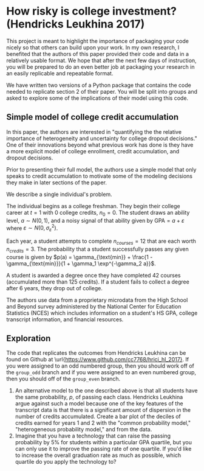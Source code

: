 # How risky is college investment? (Hendricks Leukhina 2017)

This project is meant to highlight the importance of packaging your code nicely so that
others can build upon your work. In my own research, I benefited that the authors of this
paper provided their code and data in a relatively usable format. We hope that after the
next few days of instruction, you will be prepared to do an even better job at packaging
your research in an easily replicable and repeatable format.

We have written two versions of a Python package that contains the code needed to
replicate section 2 of their paper. You will be split into groups and asked to explore
some of the implications of their model using this code.


## Simple model of college credit accumulation

In this paper, the authors are interested in "quantifying the the relative importance
of heterogeneity and uncertainty for college dropout decisions." One of their innovations
beyond what previous work has done is they have a more explicit model of college
enrollment, credit accumulation, and dropout decisions.

Prior to presenting their full model, the authors use a simple model that only speaks
to credit accumulation to motivate some of the modeling decisions they make in later
sections of the paper.

We describe a single individual's problem.

The individual begins as a college freshman. They begin their college career at $t=1$
with 0 college credits, $n_0 = 0$. The student draws an ability level, $a \sim N(0, 1)$,
and a noisy signal of that ability given by $\text{GPA} = a + \varepsilon$ where
$\varepsilon \sim N(0, \sigma_\varepsilon^2)$.

Each year, a student attempts to complete $n_{courses} = 12$ that are each worth
$n_{credits} = 3$. The probability that a student successfully passes any given course
is given by
$p(a) = \gamma_\{\text{min}} + \frac{1 - \gamma_{\text{min}}}{1 + \gamma_1 \exp^{-\gamma_2 a}}$.

A student is awarded a degree once they have completed 42 courses (accumulated more than
125 credits). If a student fails to collect a degree after 6 years, they drop out of
college.

The authors use data from a proprietary microdata from the High School and Beyond survey
administered by the National Center for Education Statistics (NCES) which includes
information on a student's HS GPA, college transcript information, and financial
resources.


## Exploration

The code that replicates the outcomes from Hendricks Leukhina can be found on Github at
\url{https://www.github.com/cc7768/hrici_hl_2017}. If you were assigned to an odd numbered
group, then you should work off of the `group_odd` branch and if you were assigned to an
even numbered group, then you should off of the `group_even` branch.

1. An alternative model to the one described above is that all students have the same
   probability, $p$, of passing each class. Hendricks Leukhina argue against such a model
   because one of the key features of the transcript data is that there is a significant
   amount of dispersion in the number of credits accumulated.  Create a bar plot of the
   deciles of credits earned for years 1 and 2 with the "common probability model,"
   "heterogeneous probability model," and from the data.
2. Imagine that you have a technology that can raise the passing probability by 5\% for
   students within a particular GPA quartile, but you can only use it to improve the
   passing rate of one quartile. If you'd like to increase the overall graduation rate
   as much as possible, which quartile do you apply the technology to?

